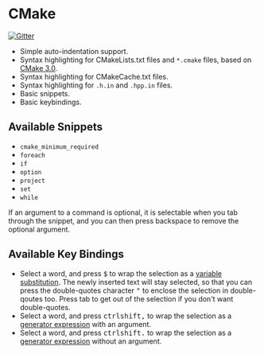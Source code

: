 # CMake

[![Gitter](https://badges.gitter.im/Join%20Chat.svg)](https://gitter.im/zyxar/Sublime-CMakeLists?utm_source=badge&utm_medium=badge&utm_campaign=pr-badge&utm_content=badge)

* Simple auto-indentation support.
* Syntax highlighting for CMakeLists.txt files and `*.cmake` files, based on 
  [CMake 3.0][1].
* Syntax highlighting for CMakeCache.txt files.
* Syntax highlighting for `.h.in` and `.hpp.in` files.
* Basic snippets.
* Basic keybindings.

## Available Snippets

* `cmake_minimum_required`
* `foreach`
* `if`
* `option`
* `project`
* `set`
* `while`

If an argument to a command is optional, it is selectable when you tab through
the snippet, and you can then press backspace to remove the optional argument.

## Available Key Bindings

* Select a word, and press <kbd>$</kbd> to wrap the selection
  as a [variable substitution][3]. The newly inserted text will stay selected, 
  so that you can press the double-quotes character <kbd>"</kbd> to enclose the 
  selection in double-qoutes too. Press tab to get out of the selection if you 
  don't want double-quotes.
* Select a word, and press <kbd>ctrl</kbd><kbd>shift</kbd><kbd>,</kbd> to wrap 
  the selection as a [generator expression][2] with an argument.
* Select a word, and press <kbd>ctrl</kbd><kbd>shift</kbd><kbd>.</kbd> to wrap
  the selection as a [generator expression][2] without an argument.

[1]: https://cmake.org/cmake/help/v3.0/manual/cmake-language.7.html
[2]: https://cmake.org/cmake/help/v3.0/manual/cmake-generator-expressions.7.html
[3]: https://cmake.org/cmake/help/v3.0/manual/cmake-language.7.html#variable-references
